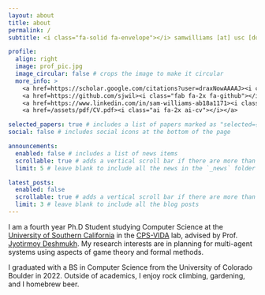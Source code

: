 ```yaml
---
layout: about
title: about
permalink: /
subtitle: <i class="fa-solid fa-envelope"></i> samwilliams [at] usc [dot] edu

profile:
  align: right
  image: prof_pic.jpg
  image_circular: false # crops the image to make it circular
  more_info: >
    <a href=https://scholar.google.com/citations?user=draxNowAAAAJ><i class="ai ai-google-scholar-square ai-3x"></i></a>
    <a href=https://github.com/sjwil><i class="fab fa-2x fa-github"></i></a>
    <a href=https://www.linkedin.com/in/sam-williams-ab18a1171><i class="fa-brands fa-linkedin-in"></i>
    <a href=/assets/pdf/CV.pdf><i class="ai fa-2x ai-cv"></i></a>

selected_papers: true # includes a list of papers marked as "selected={true}"
social: false # includes social icons at the bottom of the page

announcements:
  enabled: false # includes a list of news items
  scrollable: true # adds a vertical scroll bar if there are more than 3 news items
  limit: 5 # leave blank to include all the news in the `_news` folder

latest_posts:
  enabled: false
  scrollable: true # adds a vertical scroll bar if there are more than 3 new posts items
  limit: 3 # leave blank to include all the blog posts
---
```


I am a fourth year Ph.D Student studying Computer Science at the [University of Southern California](https://cs.usc.edu) in the [CPS-VIDA](https://cps-vida.github.io) lab, advised by Prof. [Jyotirmoy Deshmukh](https://jdeshmukh.github.io/). My research interests are in planning for multi-agent systems using aspects of game theory and formal methods. 

I graduated with a BS in Computer Science from the University of Colorado Boulder in 2022. Outside of academics, I enjoy rock climbing, gardening, and I homebrew beer. 
